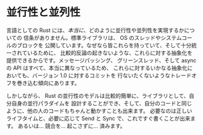 <!--
# Concurrency and Parallelism
-->

# 並行性と並列性

<!--
Rust as a language doesn't *really* have an opinion on how to do concurrency or
parallelism. The standard library exposes OS threads and blocking sys-calls
because everyone has those, and they're uniform enough that you can provide
an abstraction over them in a relatively uncontroversial way. Message passing,
green threads, and async APIs are all diverse enough that any abstraction over
them tends to involve trade-offs that we weren't willing to commit to for 1.0.
-->

言語としての Rust には、*本当に*、どのように並行性や並列性を実現するかについての
信条がありません。標準ライブラリは、 OS のスレッドやシステムコールのブロックを
公開しています。なぜなら皆これらを持っていて、そして十分統一されているために、
比較的反論の起きないような、これらに対する抽象化を提供できるからです。メッセージパッシング、
グリーンスレッド、そして async の API はすべて、本当に異なっているため、
これらに対するいかなる抽象化においても、バージョン 1.0 に対するコミットを
行ないたくないようなトレードオフを巻き込む傾向にあります。

<!--
However the way Rust models concurrency makes it relatively easy to design your own
concurrency paradigm as a library and have everyone else's code Just Work
with yours. Just require the right lifetimes and Send and Sync where appropriate
and you're off to the races. Or rather, off to the... not... having... races.
-->

しかしながら、 Rust の並行性のモデルは比較的簡単に、ライブラリとして、自分自身の並行パラダイムを
設計することができ、そして、自分のコードと同じように、他の人のコードもちゃんと動かすことも出来ます。
必要なのは正しいライフタイムと、必要に応じて Send と Sync で、これですぐ書くことが出来ます。
あるいは... 競合を... 起こさずに... 済みます。
